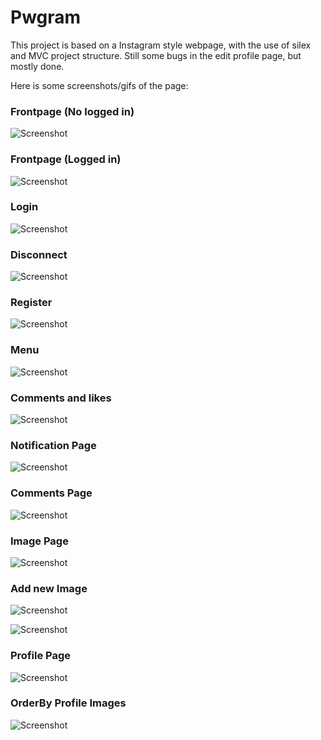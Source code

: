 # Pwgram

This project is based on a Instagram style webpage, with the use of silex and MVC project structure. 
Still some bugs in the edit profile page, but mostly done.  

Here is some screenshots/gifs of the page:

### Frontpage (No logged in)

![Screenshot](WebPage/FrontPage.PNG)

### Frontpage (Logged in)

![Screenshot](WebPage/FrontPageLogged.PNG)

### Login

![Screenshot](WebPage/Login.gif)

### Disconnect

![Screenshot](WebPage/disconnect.gif)

### Register

![Screenshot](WebPage/Register.gif)

### Menu

![Screenshot](WebPage/Menu.gif)

### Comments and likes

![Screenshot](WebPage/CommentsAndLikes.gif)

### Notification Page

![Screenshot](WebPage/NotificationPage.PNG)

### Comments Page

![Screenshot](WebPage/CommentsPage.PNG)

### Image Page

![Screenshot](WebPage/ImagePage.PNG)

### Add new Image

![Screenshot](WebPage/AddNewImage.gif)

![Screenshot](WebPage/AddNewImage.PNG)

### Profile Page

![Screenshot](WebPage/Profilepage.PNG)

### OrderBy Profile Images

![Screenshot](WebPage/OrderByProfileImages.gif)
